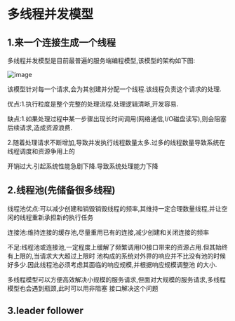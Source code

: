 # 多线程并发模型

## 1.来一个连接生成一个线程


多线程并发模型是目前最普遍的服务端编程模型,该模型的架构如下图:

![image](https://github.com/williamzhang11/fastArchDegin/blob/master/src/main/java/com/xiu/fastarchdegin/kafka/image/multhreadmodle.jpg)

该模型针对每一个请求,会为其创建并分配一个线程.该线程负责这个请求的处理.

优点:1.执行粒度是整个完整的处理流程.处理逻辑清晰,开发容易.


缺点:1.如果处理过程中某一步骤出现长时间调用(网络通信,I/O磁盘读写),则会阻塞后续请求,造成资源浪费.

2.随着处理请求不断增加,导致并发执行线程数量太多.过多的线程数量导致系统在线程调度和资源争用上的

开销过大.引起系统性能急剧下降.导致系统处理能力下降


## 2.线程池(先储备很多线程)

线程池优点:可以减少创建和销毁销毁线程的频率,其维持一定合理数量线程,并让空闲的线程重新承担新的执行任务

连接池:维持连接的缓存池,尽量重用已有的连接,减少创建和关闭连接的频率

不足:线程池或连接池,一定程度上缓解了频繁调用IO接口带来的资源占用.但其始终有上限的,当请求大大超过上限时
池构成的系统对外界的响应并不比没有池的时候好多少.因此线程池必须考虑其面临的响应规模,并根据响应规模调整池
的大小.

多线程模型可以方便高效解决小规模的服务请求,但面对大规模的服务请求,多线程模型也会遇到瓶颈,此时可以用非阻塞
接口解决这个问题



## 3.leader follower








